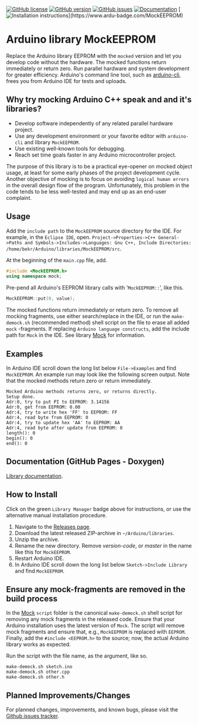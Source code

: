 [![GitHub license](https://img.shields.io/github/license/berrak/MockEEPROM.svg?logo=gnu&logoColor=ffffff)](https://github.com/berrak/MockEEPROM/blob/master/LICENSE)
[![GitHub version](https://img.shields.io/github/release/berrak/MockEEPROM.svg?logo=github&logoColor=ffffff)](https://github.com/berrak/MockEEPROM/releases/latest)
[![GitHub issues](https://img.shields.io/github/issues/berrak/MockEEPROM.svg?logo=github&logoColor=ffffff)](https://github.com/berrak/MockEEPROM/issues)
[![Documentation](https://img.shields.io/badge/documentation-doxygen-green.svg)](https://berrak.github.io/MockEEPROM/classmock_1_1MockEEPROM.html)
[![Installation instructions](https://www.ardu-badge.com/badge/MockEEPROM.svg?)](https://www.ardu-badge.com/MockEEPROM)

# Arduino library MockEEPROM
Replace the Arduino library EEPROM with the `mocked` version and let you develop code without the hardware. The mocked functions return immediately or return zero. Run parallel hardware and system development for greater efficiency. Arduino's command line tool, such as [arduino-cli](https://github.com/arduino/arduino-cli), frees you from Arduino IDE for tests and uploads.

## Why try mocking Arduino C++ speak and and it's libraries?

- Develop software independently of any related parallel hardware project.
- Use any development environment or your favorite editor with `arduino-cli` and library `MockEEPROM`.
- Use existing well-known tools for debugging.
- Reach set time goals faster in any Arduino microcontroller project.

The purpose of this library is to be a practical eye-opener on mocked object usage, at least for some early phases of the project development cycle. Another objective of mocking is to focus on avoiding `logical human errors` in the overall design flow of the program. Unfortunately, this problem in the code tends to be less well-tested and may end up as an end-user complaint.

## Usage

Add the `include path` to the `MockEEPROM` source directory for the IDE. For example, in the `Eclipse IDE`, open.
`Project->Properties->C++ General->Paths and Symbols->Includes->Languages: Gnu C++, Include Directories: /home/bekr/Arduino/libraries/MockEEPROM/src`.

At the beginning of the `main.cpp` file, add.
```cpp
#include <MockEEPROM.h>
using namespace mock;
```
Pre-pend all Arduino's EEPROM library calls with '`MockEEPROM::`', like this.

```cpp
MockEEPROM::put(0, value);
```
The mocked functions return immediately or return zero. To remove all mocking fragments, use either search/replace in the IDE, or run the `make-demock.sh` (recommended method) shell script on the file to erase all added `mock` -fragments. If replacing `Arduino language constructs`, add the include path for `Mock` in the IDE. See library [Mock](https://github.com/berrak/Mock/) for information.


## Examples

In Arduino IDE scroll down the long list below `File->Examples` and find `MockEEPROM`. An example run may look like the following screen output. Note that the mocked methods return zero or return immediately.

```
Mocked Arduino methods returns zero, or returns directly.
Setup done.
Adr:0, try to put PI to EEPROM: 3.14156
Adr:0, get from EEPROM: 0.00
Adr:4, try to write hex 'FF' to EEPROM: FF
Adr:4, read byte from EEPROM: 0
Adr:4, try to update hex 'AA' to EEPROM: AA
Adr:4, read byte after update from EEPROM: 0
length(): 0
begin(): 0
end(): 0
```

## Documentation (GitHub Pages - Doxygen)

[Library documentation](https://berrak.github.io/MockEEPROM/classmock_1_1MockEEPROM.html).

## How to Install

Click on the green `Library Manager` badge above for instructions,
or use the alternative manual installation procedure.

1. Navigate to the [Releases page](https://github.com/berrak/MockEEPROM/releases).
1. Download the latest released ZIP-archive in `~/Arduino/libraries`.
1. Unzip the archive.
1. Rename the new directory. Remove *version-code*, or *master* in the name like this for `MockEEPROM`.
1. Restart Arduino IDE.
1. In Arduino IDE scroll down the long list below `Sketch->Include Library` and find `MockEEPROM`.

## Ensure any mock-fragments are removed in the build process

In the [Mock](https://github.com/berrak/Mock) `script` folder is the canonical `make-demock.sh` shell script for removing any mock fragments in the released code. Ensure that your Arduino installation uses the latest version of `Mock`. The script will remove mock fragments and ensure that, e.g., `MockEEPROM` is replaced with `EEPROM`. Finally, add the `#include <EEPROM.h>` to the source; now, the actual Arduino library works as expected.

Run the script with the file name, as the argument, like so.
```
make-demock.sh sketch.ino
make-demock.sh other.cpp
make-demock.sh other.h
```

## Planned Improvements/Changes

For planned changes, improvements, and known bugs, please visit the [Github issues tracker](https://github.com/berrak/MockEEPROM/issues).

